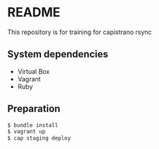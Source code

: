 # README

This repository is for training for capistrano rsync

## System dependencies

- Virtual Box
- Vagrant
- Ruby

## Preparation

```bash
$ bundle install
$ vagrant up
$ cap staging deploy
```
